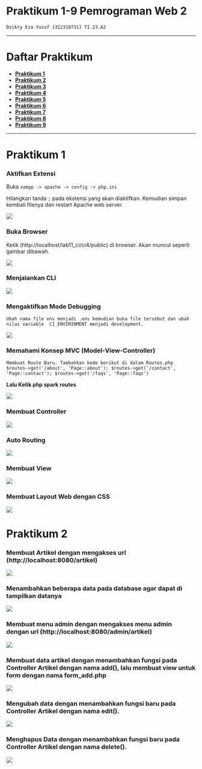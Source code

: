 # Praktikum 1-9 Pemrograman Web 2

```bash
Dzikry Eza Yusuf (312310731) TI.23.A2

```

---

# Daftar Praktikum

*   **[Praktikum 1](#praktikum-1)**
*   **[Praktikum 2](#praktikum-2)**
*   **[Praktikum 3](#praktikum-3)**
*   **[Praktikum 4](#praktikum-4)**
*   **[Praktikum 5](#praktikum-5)**
*   **[Praktikum 6](#praktikum-6)**
*   **[Praktikum 7](#praktikum-7)**
*   **[Praktikum 8](#praktikum-8)**
*   **[Praktikum 9](#praktikum-9)**

---

# Praktikum 1

### Aktifkan Extensi

Buka `xampp -> apache -> config -> php.ini`

Hilangkan tanda `;` pada ekstensi yang akan diaktifkan. Kemudian simpan kembali filenya dan restart Apache web server.

<img src="web2_p1/konfigurasi_php.png" width="max-content">

### Buka Browser

Ketik (http://localhost/lab11_ci/ci4/public) di browser. Akan muncul seperti gambar dibawah.

<img src="web2_p1/installcodeigniter.png" width="max-content">

### Menjalankan CLI

<img src="web2_p1/spark.png" width="max-content">

### Mengaktifkan Mode Debugging

`Ubah nama file env menjadi .env kemudian buka file tersebut dan ubah nilai variable 
CI_ENVIRINMENT menjadi development.`

<img src="web2_p1/parseerror.png" width="max-content">

### Memahami Konsep MVC (Model-View-Controller)

`Membuat Route Baru.
Tambahkan kode berikut di dalam Routes.php
$routes->get('/about', 'Page::about');
$routes->get('/contact', 'Page::contact');
$routes->get('/faqs', 'Page::faqs')`

**Lalu Ketik php spark routes**

<img src="web2_p1/sparkroutes.png" width="max-content">

### Membuat Controller

<img src="web2_p1/controller.png" width="max-content">

### Auto Routing

<img src="web2_p1/autorouting.png" width="max-content">

### Membuat View

<img src="web2_p1/halamanabout.png" width="max-content">

### Membuat Layout Web dengan CSS

<img src="web2_p1/hal_about.png" width="max-content">


# Praktikum 2

### Membuat Artikel dengan mengakses url (http://localhost:8080/artikel)

<img src="web2_p2/2.1.png" width="max-content">

### Menambahkan beberapa data pada database agar dapat di tampilkan datanya

<img src="web2_p2/2.2.png" width="max-content">

### Membuat menu admin dengan mengakses menu admin dengan url (http://localhost:8080/admin/artikel)

<img src="web2_p2/2.3.png" width="max-content">

### Membuat data artikel dengan menambahkan fungsi pada Controller Artikel dengan nama add(), lalu membuat view untuk form dengan nama form_add.php

<img src="web2_p2/2.4.png" width="max-content">

### Mengubah data dengan menambahkan fungsi baru pada Controller Artikel dengan nama edit().

<img src="web2_p2/2.5.png" width="max-content">

### Menghapus Data dengan menambahkan fungsi baru pada Controller Artikel dengan nama delete().

<img src="web2_p2/2.6.png" width="max-content">
